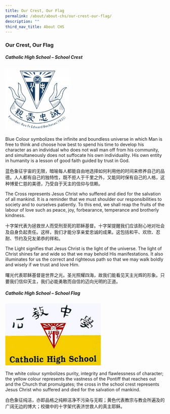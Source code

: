 ```yaml
---
title: Our Crest, Our Flag
permalink: /about/about-chs/our-crest-our-flag/
description: ""
third_nav_title: About CHS
---
```

### Our Crest, Our Flag

##### Catholic High School – School Crest

<img src="/images/about6.png" style="width:40%">

Blue Colour symbolizes the infinite and boundless universe in which Man is free to think and choose how best to spend his time to develop his character as an individual who does not wall man off from his community, and simultaneously does not suffocate his own individuality. His own entity in humanity is a lesson of good faith guided by trust in God.

蓝色象征宇宙的无限，暗喻每人都能自由地选择如何利用他的时间来修养自己的品德。人人都有自己的独特性，既不拒人于千里之外，又能同时保有自己的人格，这种博爱仁慈的美德，乃受自于天主的信仰与信赖。

The Cross represents Jesus Christ who suffered and died for the salvation of all mankind. It is a reminder that we must shoulder our responsibilities to society and to ourselves patiently. To this end, we shall reap the fruits of the labour of love such as peace, joy, forbearance, temperance and brotherly kindness.

十字架代表为拯救世人而受刑至死的耶稣基督。十字架提醒我们应该耐心地对社会及自身负起责任。这样，我们才能分享亲爱忠诚的成果。这包括和平、欢欣、忍耐、节约及兄友弟恭的祥和。

The Light signifies that Jesus Christ is the light of the universe. The light of Christ shines far and wide so that we may behold His manifestations. It also illuminates for us the correct and righteous path so that we may walk boldly and wisely if we trust and love Him.

曙光代表耶稣基督是世界之光。圣光照耀四海，故我们能看见天主光辉的形象。只要我们信仰天主，我们必能勇敢而自信的迈向光明的正道。

##### Catholic High School – School Flag

<img src="/images/about7.png" style="width:60%">

The white colour symbolizes purity, integrity and flawlessness of character; the yellow colour represents the vastness of the Pontiff that reaches out and the Church that promulgates; the cross in the school crest represents Jesus Christ who suffered and died for the salvation of mankind.

白色象征纯洁，亦即品格之纯粹洁净不污染与无暇；黄色代表教宗与教会所遍及的广阔无边的博大；校徽中的十字架代表济世救人的真主耶稣。